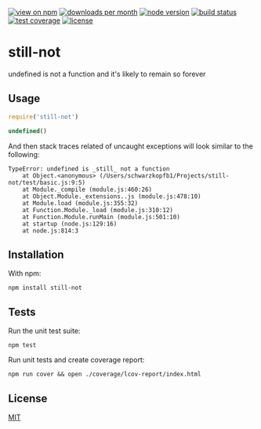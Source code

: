 [![view on npm](http://img.shields.io/npm/v/still-not.svg?style=flat-square)](https://www.npmjs.com/package/still-not)
[![downloads per month](http://img.shields.io/npm/dm/still-not.svg?style=flat-square)](https://www.npmjs.com/package/still-not)
[![node version](https://img.shields.io/badge/node-%3E=0.10-brightgreen.svg?style=flat-square)](https://nodejs.org/download)
[![build status](https://img.shields.io/travis/schwarzkopfb/still-not.svg?style=flat-square)](https://travis-ci.org/schwarzkopfb/still-not)
[![test coverage](https://img.shields.io/coveralls/schwarzkopfb/still-not.svg?style=flat-square)](https://coveralls.io/github/schwarzkopfb/still-not)
[![license](https://img.shields.io/npm/l/still-not.svg?style=flat-square)](/LICENSE)

# still-not

undefined is not a function and it's likely to remain so forever

## Usage

```js
require('still-not')

undefined()
```

And then stack traces related of uncaught exceptions will look similar to the following:

```
TypeError: undefined is _still_ not a function
    at Object.<anonymous> (/Users/schwarzkopfb1/Projects/still-not/test/basic.js:9:5)
    at Module._compile (module.js:460:26)
    at Object.Module._extensions..js (module.js:478:10)
    at Module.load (module.js:355:32)
    at Function.Module._load (module.js:310:12)
    at Function.Module.runMain (module.js:501:10)
    at startup (node.js:129:16)
    at node.js:814:3
```

## Installation

With npm:

    npm install still-not

## Tests

Run the unit test suite:

    npm test

Run unit tests and create coverage report:

    npm run cover && open ./coverage/lcov-report/index.html

## License

[MIT](/LICENSE)
